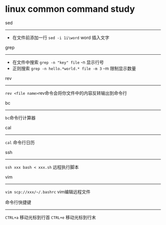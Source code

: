 linux common command study
====


sed
____
* 在文件前添加一行 `sed -i 1i\word` word 插入文字

grep
____
* 在文件中搜索 `grep -n "key" file` -n 显示行号
* 正则搜索  `grep -n hello.*world.* file -m 3` -m 限制显示数量

rev
____
`rev <file name>`rev命令会将你文件中的内容反转输出到命令行

bc
____
`bc`命令行计算器

cal
____
`cal` 命令行日历

ssh
___
`ssh xxx bash < xxx.sh` 远程执行脚本

vim 
___
`vim scp://xxx/~/.bashrc` vim编辑远程文件

命令行快捷键
____
`CTRL+a` 移动光标到行首
`CTRL+e` 移动光标到行末

